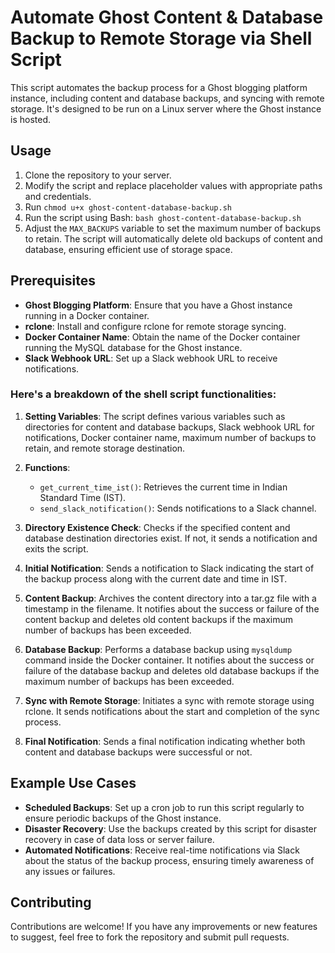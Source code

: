 # Automate Ghost Content & Database Backup to Remote Storage via Shell Script

This script automates the backup process for a Ghost blogging platform instance, including content and database backups, and syncing with remote storage. It's designed to be run on a Linux server where the Ghost instance is hosted.

## Usage
1. Clone the repository to your server.
2. Modify the script and replace placeholder values with appropriate paths and credentials.
3. Run `chmod u+x ghost-content-database-backup.sh `
4. Run the script using Bash: `bash ghost-content-database-backup.sh`
5. Adjust the `MAX_BACKUPS` variable to set the maximum number of backups to retain. The script will automatically delete old backups of content and database, ensuring efficient use of storage space.

## Prerequisites

- **Ghost Blogging Platform**: Ensure that you have a Ghost instance running in a Docker container.
- **rclone**: Install and configure rclone for remote storage syncing.
- **Docker Container Name**: Obtain the name of the Docker container running the MySQL database for the Ghost instance.
- **Slack Webhook URL**: Set up a Slack webhook URL to receive notifications.


### Here's a breakdown of the shell script functionalities:

1. **Setting Variables**: The script defines various variables such as directories for content and database backups, Slack webhook URL for notifications, Docker container name, maximum number of backups to retain, and remote storage destination.

2. **Functions**: 
    - `get_current_time_ist()`: Retrieves the current time in Indian Standard Time (IST).
    - `send_slack_notification()`: Sends notifications to a Slack channel.

3. **Directory Existence Check**: Checks if the specified content and database destination directories exist. If not, it sends a notification and exits the script.

4. **Initial Notification**: Sends a notification to Slack indicating the start of the backup process along with the current date and time in IST.

5. **Content Backup**: Archives the content directory into a tar.gz file with a timestamp in the filename. It notifies about the success or failure of the content backup and deletes old content backups if the maximum number of backups has been exceeded.

6. **Database Backup**: Performs a database backup using `mysqldump` command inside the Docker container. It notifies about the success or failure of the database backup and deletes old database backups if the maximum number of backups has been exceeded.

7. **Sync with Remote Storage**: Initiates a sync with remote storage using rclone. It sends notifications about the start and completion of the sync process.

8. **Final Notification**: Sends a final notification indicating whether both content and database backups were successful or not.

## Example Use Cases

- **Scheduled Backups**: Set up a cron job to run this script regularly to ensure periodic backups of the Ghost instance.
- **Disaster Recovery**: Use the backups created by this script for disaster recovery in case of data loss or server failure.
- **Automated Notifications**: Receive real-time notifications via Slack about the status of the backup process, ensuring timely awareness of any issues or failures.


## Contributing

Contributions are welcome! If you have any improvements or new features to suggest, feel free to fork the repository and submit pull requests.
